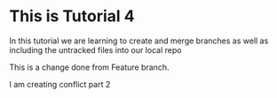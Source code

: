 # This is Tutorial 4 

In this tutorial we are learning to create and merge branches as well as including the untracked files into our local repo


This is a change done from Feature branch. 

I am creating conflict part 2
